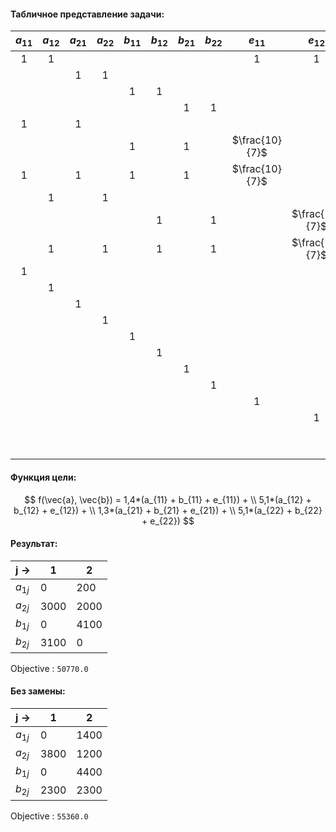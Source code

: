 #### Табличное представление задачи:


 | $a_{11}$ | $a_{12}$ | $a_{21}$ | $a_{22}$ | $b_{11}$ | $b_{12}$ | $b_{21}$ | $b_{22}$ |    $e_{11}$    |    $e_{12}$    |    $e_{21}$    |    $e_{22}$    | знак  |   h   |
 | :------: | :------: | :------: | :------: | :------: | :------: | :------: | :------: | :------------: | :------------: | :------------: | :------------: | :---: | :---: |
 |    1     |    1     |          |          |          |          |          |          |       1        |       1        |                |                | $<=$  | 2300  |
 |          |          |    1     |    1     |          |          |          |          |                |                |       1        |       1        | $<=$  | 5000  |
 |          |          |          |          |    1     |    1     |          |          |                |                |                |                | $<=$  | 4400  |
 |          |          |          |          |          |          |    1     |    1     |                |                |                |                | $<=$  | 5800  |
 |    1     |          |    1     |          |          |          |          |          |                |                |                |                | $>=$  | 3000  |
 |          |          |          |          |    1     |          |    1     |          | $\frac{10}{7}$ |                | $\frac{10}{7}$ |                | $>=$  | 2300  |
 |    1     |          |    1     |          |    1     |          |    1     |          | $\frac{10}{7}$ |                | $\frac{10}{7}$ |                | $>=$  | 6100  |
 |          |    1     |          |    1     |          |          |          |          |                |                |                |                | $>=$  | 2200  |
 |          |          |          |          |          |    1     |          |    1     |                | $\frac{10}{7}$ |                | $\frac{10}{7}$ | $>=$  | 6700  |
 |          |    1     |          |    1     |          |    1     |          |    1     |                | $\frac{10}{7}$ |                | $\frac{10}{7}$ | $>=$  | 9300  |
 |    1     |          |          |          |          |          |          |          |                |                |                |                | $>=$  |   0   |
 |          |    1     |          |          |          |          |          |          |                |                |                |                | $>=$  |   0   |
 |          |          |    1     |          |          |          |          |          |                |                |                |                | $>=$  |   0   |
 |          |          |          |    1     |          |          |          |          |                |                |                |                | $>=$  |   0   |
 |          |          |          |          |    1     |          |          |          |                |                |                |                | $>=$  |   0   |
 |          |          |          |          |          |    1     |          |          |                |                |                |                | $>=$  |   0   |
 |          |          |          |          |          |          |    1     |          |                |                |                |                | $>=$  |   0   |
 |          |          |          |          |          |          |          |    1     |                |                |                |                | $>=$  |   0   |
 |          |          |          |          |          |          |          |          |       1        |                |                |                | $>=$  |   0   |
 |          |          |          |          |          |          |          |          |                |       1        |                |                | $>=$  |   0   |
 |          |          |          |          |          |          |          |          |                |                |       1        |                | $>=$  |   0   |
 |          |          |          |          |          |          |          |          |                |                |                |       1        | $>=$  |   0   |
  

  #### Функция цели:

  $$
    f(\vec{a}, \vec{b}) = 1,4*(a_{11} + b_{11} + e_{11}) + \\
    5,1*(a_{12} + b_{12} + e_{12}) + \\
    1,3*(a_{21} + b_{21} + e_{21}) + \\
    5,1*(a_{22} + b_{22} + e_{22})
  $$


#### Результат:

| j $\rightarrow$ | 1    | 2    |
| --------------- | ---- | ---- |
| $a_{1j}$        | 0    | 200  |
| $a_{2j}$        | 3000 | 2000 |
| $b_{1j}$        | 0    | 4100 |
| $b_{2j}$        | 3100 | 0    |

Objective : `50770.0`

#### Без замены:

| j $\rightarrow$ | 1    | 2    |
| --------------- | ---- | ---- |
| $a_{1j}$        | 0    | 1400 |
| $a_{2j}$        | 3800 | 1200 |
| $b_{1j}$        | 0    | 4400 |
| $b_{2j}$        | 2300 | 2300 |

Objective : `55360.0`